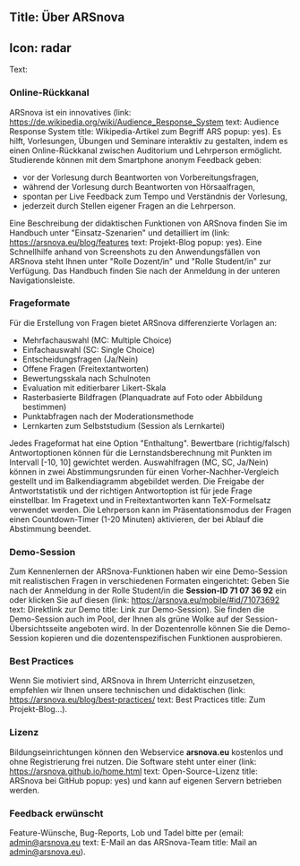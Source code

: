 Title: Über ARSnova
----
Icon: radar
----
Text:

### Online-Rückkanal

ARSnova ist ein innovatives (link: https://de.wikipedia.org/wiki/Audience_Response_System text: Audience Response System title: Wikipedia-Artikel zum Begriff ARS popup: yes). Es hilft, Vorlesungen, Übungen und Seminare interaktiv zu gestalten, indem es einen Online-Rückkanal zwischen Auditorium und Lehrperson ermöglicht. Studierende können mit dem Smartphone anonym Feedback geben:

* vor der Vorlesung durch Beantworten von Vorbereitungsfragen,
* während der Vorlesung durch Beantworten von Hörsaalfragen,
* spontan per Live Feedback zum Tempo und Verständnis der Vorlesung,
* jederzeit durch Stellen eigener Fragen an die Lehrperson.

Eine Beschreibung der didaktischen Funktionen von ARSnova finden Sie im Handbuch unter "Einsatz-Szenarien" und detailliert im (link: https://arsnova.eu/blog/features text: Projekt-Blog popup: yes). Eine Schnellhilfe anhand von Screenshots zu den Anwendungsfällen von ARSnova steht Ihnen unter "Rolle Dozent/in" und "Rolle Student/in" zur Verfügung. Das Handbuch finden Sie nach der Anmeldung in der unteren Navigationsleiste.

### Frageformate  

Für die Erstellung von Fragen bietet ARSnova differenzierte Vorlagen an:

* Mehrfachauswahl (MC: Multiple Choice)
* Einfachauswahl (SC: Single Choice)
* Entscheidungsfragen (Ja/Nein)
* Offene Fragen (Freitextantworten)
* Bewertungsskala nach Schulnoten
* Evaluation mit editierbarer Likert-Skala
* Rasterbasierte Bildfragen (Planquadrate auf Foto oder Abbildung bestimmen)
* Punktabfragen nach der Moderationsmethode
* Lernkarten zum Selbststudium (Session als Lernkartei)

Jedes Frageformat hat eine Option "Enthaltung". Bewertbare (richtig/falsch) Antwortoptionen können für die Lernstandsberechnung mit Punkten im Intervall [-10, 10] gewichtet werden. Auswahlfragen (MC, SC, Ja/Nein) können in zwei Abstimmungsrunden für einen Vorher-Nachher-Vergleich gestellt und im Balkendiagramm abgebildet werden. Die Freigabe der Antwortstatistik und der richtigen Antwortoption ist für jede Frage einstellbar. Im Fragetext und in Freitextantworten kann TeX-Formelsatz verwendet werden. Die Lehrperson kann im Präsentationsmodus der Fragen einen Countdown-Timer (1-20 Minuten) aktivieren, der bei Ablauf die Abstimmung beendet.

### Demo-Session

Zum Kennenlernen der ARSnova-Funktionen haben wir eine Demo-Session mit realistischen Fragen in verschiedenen Formaten eingerichtet: Geben Sie nach der Anmeldung in der Rolle Student/in die **Session-ID 71 07 36 92** ein oder klicken Sie auf diesen (link: https://arsnova.eu/mobile/#id/71073692 text: Direktlink zur Demo title: Link zur Demo-Session). Sie finden die Demo-Session auch im Pool, der Ihnen als grüne Wolke auf der Session-Übersichtsseite angeboten wird. In der Dozentenrolle können Sie die Demo-Session kopieren und die dozentenspezifischen Funktionen ausprobieren.

### Best Practices

Wenn Sie motiviert sind, ARSnova in Ihrem Unterricht einzusetzen, empfehlen wir Ihnen unsere technischen und didaktischen (link: https://arsnova.eu/blog/best-practices/ text: Best Practices title: Zum Projekt-Blog...).

### Lizenz

Bildungseinrichtungen können den Webservice **arsnova.eu** kostenlos und ohne Registrierung frei nutzen. Die Software steht unter einer (link: https://arsnova.github.io/home.html text: Open-Source-Lizenz title: ARSnova bei GitHub popup: yes) und kann auf eigenen Servern betrieben werden.

### Feedback erwünscht

Feature-Wünsche, Bug-Reports, Lob und Tadel bitte per (email: admin@arsnova.eu text: E-Mail an das ARSnova-Team title: Mail an admin@arsnova.eu).
